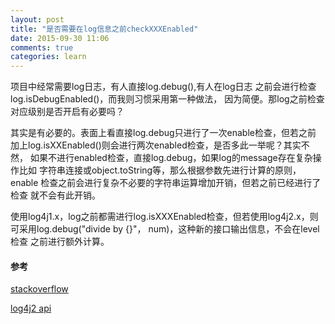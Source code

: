 ```yaml
---
layout: post
title: "是否需要在log信息之前checkXXXEnabled"
date: 2015-09-30 11:06
comments: true
categories: learn
---
```

项目中经常需要log日志，有人直接log.debug(),有人在log日志
之前会进行检查log.isDebugEnabled()，而我则习惯采用第一种做法，
因为简便。那log之前检查对应级别是否开启有必要吗？

其实是有必要的。表面上看直接log.debug只进行了一次enable检查，但若之前
加上log.isXXEnabled()则会进行两次enabled检查，是否多此一举呢？其实不然，
如果不进行enabled检查，直接log.debug，如果log的message存在复杂操作比如
字符串连接或object.toString等，那么根据参数先进行计算的原则，enable
检查之前会进行复杂不必要的字符串运算增加开销，但若之前已经进行了检查
就不会有此开销。

使用log4j1.x，log之前都需进行log.isXXXEnabled检查，但若使用log4j2.x，则
可采用log.debug("divide by {}"， num)，这种新的接口输出信息，不会在level检查
之前进行额外计算。

#### 参考

[stackoverflow](http://stackoverflow.com/questions/963492/in-log4j-does-checking-isdebugenabled-before-logging-improve-performance)

[log4j2 api](https://logging.apache.org/log4j/2.0/manual/api.html)

